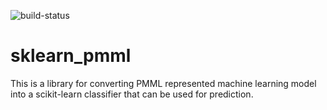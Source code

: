 ![build-status](https://travis-ci.org/jeenalee/sklearn_pmml.svg)

# sklearn_pmml
This is a library for converting PMML represented machine learning model into a scikit-learn classifier that can be used for prediction.
